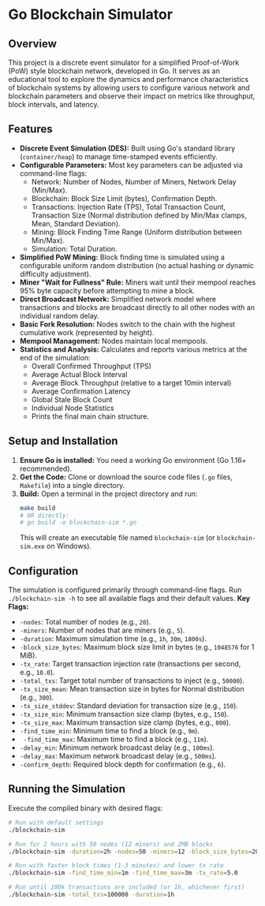 # Go Blockchain Simulator

## Overview
This project is a discrete event simulator for a simplified Proof-of-Work (PoW) style blockchain network, developed in Go. It serves as an educational tool to explore the dynamics and performance characteristics of blockchain systems by allowing users to configure various network and blockchain parameters and observe their impact on metrics like throughput, block intervals, and latency.

## Features

* **Discrete Event Simulation (DES):** Built using Go's standard library (`container/heap`) to manage time-stamped events efficiently.
* **Configurable Parameters:** Most key parameters can be adjusted via command-line flags:
    * Network: Number of Nodes, Number of Miners, Network Delay (Min/Max).
    * Blockchain: Block Size Limit (bytes), Confirmation Depth.
    * Transactions: Injection Rate (TPS), Total Transaction Count, Transaction Size (Normal distribution defined by Min/Max clamps, Mean, Standard Deviation).
    * Mining: Block Finding Time Range (Uniform distribution between Min/Max).
    * Simulation: Total Duration.
* **Simplified PoW Mining:** Block finding time is simulated using a configurable uniform random distribution (no actual hashing or dynamic difficulty adjustment).
* **Miner "Wait for Fullness" Rule:** Miners wait until their mempool reaches 95% byte capacity before attempting to mine a block.
* **Direct Broadcast Network:** Simplified network model where transactions and blocks are broadcast directly to all other nodes with an individual random delay.
* **Basic Fork Resolution:** Nodes switch to the chain with the highest cumulative work (represented by height).
* **Mempool Management:** Nodes maintain local mempools.
* **Statistics and Analysis:** Calculates and reports various metrics at the end of the simulation:
    * Overall Confirmed Throughput (TPS)
    * Average Actual Block Interval
    * Average Block Throughput (relative to a target 10min interval)
    * Average Confirmation Latency
    * Global Stale Block Count
    * Individual Node Statistics
    * Prints the final main chain structure.

## Setup and Installation
1.  **Ensure Go is installed:** You need a working Go environment (Go 1.16+ recommended).
2.  **Get the Code:** Clone or download the source code files (`.go` files, `Makefile`) into a single directory.
3.  **Build:** Open a terminal in the project directory and run:
    ```bash
    make build
    # OR directly:
    # go build -o blockchain-sim *.go
    ```
    This will create an executable file named `blockchain-sim` (or `blockchain-sim.exe` on Windows).

## Configuration
The simulation is configured primarily through command-line flags. Run `./blockchain-sim -h` to see all available flags and their default values.
**Key Flags:**
* `-nodes`: Total number of nodes (e.g., `20`).
* `-miners`: Number of nodes that are miners (e.g., `5`).
* `-duration`: Maximum simulation time (e.g., `1h`, `30m`, `1800s`).
* `-block_size_bytes`: Maximum block size limit in bytes (e.g., `1048576` for 1 MiB).
* `-tx_rate`: Target transaction injection rate (transactions per second, e.g., `10.0`).
* `-total_txs`: Target total number of transactions to inject (e.g., `50000`).
* `-tx_size_mean`: Mean transaction size in bytes for Normal distribution (e.g., `300`).
* `-tx_size_stddev`: Standard deviation for transaction size (e.g., `150`).
* `-tx_size_min`: Minimum transaction size clamp (bytes, e.g., `150`).
* `-tx_size_max`: Maximum transaction size clamp (bytes, e.g., `800`).
* `-find_time_min`: Minimum time to find a block (e.g., `9m`).
* ` -find_time_max`: Maximum time to find a block (e.g., `11m`).
* `-delay_min`: Minimum network broadcast delay (e.g., `100ms`).
* `-delay_max`: Maximum network broadcast delay (e.g., `500ms`).
* `-confirm_depth`: Required block depth for confirmation (e.g., `6`).

## Running the Simulation
Execute the compiled binary with desired flags:
```bash
# Run with default settings
./blockchain-sim

# Run for 2 hours with 50 nodes (12 miners) and 2MB blocks
./blockchain-sim -duration=2h -nodes=50 -miners=12 -block_size_bytes=2097152

# Run with faster block times (1-3 minutes) and lower tx rate
./blockchain-sim -find_time_min=1m -find_time_max=3m -tx_rate=5.0

# Run until 100k transactions are included (or 1h, whichever first)
./blockchain-sim -total_txs=100000 -duration=1h
